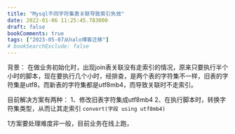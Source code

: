 ```yaml
---
title: "Mysql不同字符集表关联导致索引失效"
date: 2022-01-06 11:25:45.783000
draft: false
bookComments: true
tags: ["2023-05-07从halo博客迁移"]
# bookSearchExclude: false
---
```

背景：
在做业务初始化时，出现join表关联没有走索引的情况，原来只要执行半个小时的脚本，现在要执行几个小时，经排查，是两个表的字符集不一样，旧表的字符集是utf8，而新表的字符集都是utf8mb4，而导致关联时不走索引。

目前解决方案有两种：
1、修改旧表字符集成utf8mb4
2、在执行脚本时，转换字符集类型，从而让其走索引
`convert(字段 using utf8mb4)`

1方案要处理难度非一般，目前业务在线上跑，

